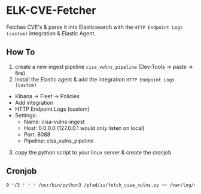 # ELK-CVE-Fetcher
Fetches CVE's &amp; parse it into Elasticsearch with the `HTTP Endpoint Logs (custom)` integration & Elastic Agent.

## How To
1. create a new ingest pipeline `cisa_vulns_pipeline` (Dev-Tools -> paste -> fire)
2. Install the Elastic agent & add the integration `HTTP Endpoint Logs (custom)`
  - Kibana -> Fleet -> Policies
  - Add integration
  - HTTP Endpoint Logs (custom)
  - Settings:
    - Name: cisa-vulns-ingest
    - Host: 0.0.0.0 (127.0.0.1 would only listen on local)
    - Port: 8088
    - Pipeline: cisa_vulns_pipeline
3. copy the python script to your linux server & create the cronjob

## Cronjob
```bash
0 */3 * * * /usr/bin/python3 /pfad/zu/fetch_cisa_vulns.py >> /var/log/cisa_vulns.log 2>&1
```

